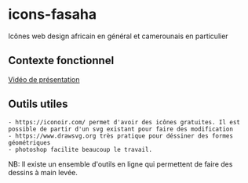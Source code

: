 # icons-fasaha
Icônes web design africain en général et camerounais en particulier

## Contexte fonctionnel

[Vidéo de présentation](https://peertube.stream/w/bBgnoUUGzWPFVcEENVnWTz)

## Outils utiles
    - https://iconoir.com/ permet d'avoir des icônes gratuites. Il est possible de partir d'un svg existant pour faire des modification
    - https://www.drawsvg.org très pratique pour déssiner des formes géométriques
    - photoshop facilite beaucoup le travail.

NB: Il existe un ensemble d'outils en ligne qui permettent de faire des dessins à main levée.